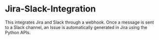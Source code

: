 # Jira-Slack-Integration
This integrates Jira and Slack through a webhook. Once a message is sent to a Slack channel, an Issue is automatically generated in Jira using the Python APIs.

